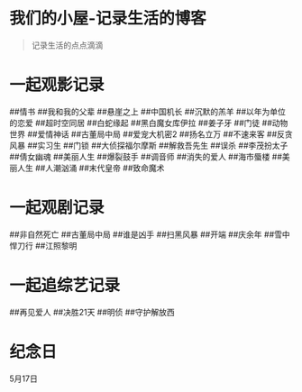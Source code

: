 # 我们的小屋-记录生活的博客

> 记录生活的点点滴滴

# 一起观影记录
##情书
##我和我的父辈
##悬崖之上
##中国机长
##沉默的羔羊
##以年为单位的恋爱
##超时空同居
##白蛇缘起
##黑白魔女库伊拉
##姜子牙
##门徒
##动物世界
##爱情神话
##古董局中局
##爱宠大机密2
##扬名立万
##不速来客
##反贪风暴
##实习生
##门锁
##大侦探福尔摩斯
##解救吾先生
##误杀
##李茂扮太子
##倩女幽魂
##美丽人生
##爆裂鼓手
##调音师
##消失的爱人
##海市蜃楼
##美丽人生
##人潮汹涌
##末代皇帝
##致命魔术


# 一起观剧记录
##非自然死亡
##古董局中局
##谁是凶手
##扫黑风暴
##开端
##庆余年
##雪中悍刀行
##江照黎明

# 一起追综艺记录
##再见爱人
##决胜21天
##明侦
##守护解放西

# 纪念日
5月17日
